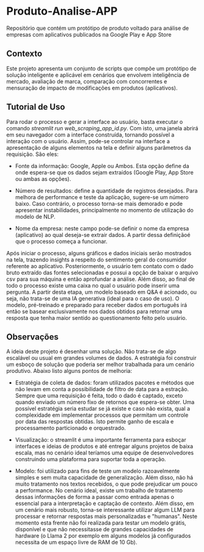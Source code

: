 # Produto-Analise-APP
Repositório que contém um protótipo de produto voltado para análise de empresas com aplicativos publicados na Google Play e App Store

## Contexto
Este projeto apresenta um conjunto de scripts que compõe um protótipo de solução inteligente e aplicável em cenários que envolvem inteligência de mercado, avaliação de marca, comparação com concorrentes e mensuração de impacto de modificações em produtos (aplicativos).

## Tutorial de Uso
Para rodar o processo e gerar a interface ao usuário, basta executar o comando _streamlit run web_scraping_app_id.py_. Com isto, uma janela abrirá em seu navegador com a interface construída, tornando possível a interação com o usuário. Assim, pode-se controlar na interface a apresentação de alguns elementos na tela e definir alguns parâmetros da requisição. São eles:

* Fonte da informação: Google, Apple ou Ambos. Esta opção define da onde espera-se que os dados sejam extraídos (Google Play, App Store ou ambas as opções).

* Número de resultados: define a quantidade de registros desejados. Para melhora de performance e teste da aplicação, sugere-se um número baixo. Caso contrário, o processo torna-se mais demorado e pode apresentar instabilidades, principalmente no momento de utilização do modelo de NLP.

* Nome da empresa: neste campo pode-se definir o nome da empresa (aplicativo) ao qual deseja-se extrair dados. A partir dessa definiçãoé que o processo começa a funcionar.

Após iniciar o processo, alguns gráficos e dados iniciais serão mostrados na tela, trazendo insights a respeito do sentimento geral do consumidor referente ao aplicativo. Posteriormente, o usuário tem contato com o dado bruto extraído das fontes selecionadas e possui a opção de baixar o arquivo csv para sua máquina e então aprofundar a análise. Além disso, ao final de todo o processo existe uma caixa no qual o usuário pode inserir uma pergunta. A partir desta etapa, um modelo baseado em Q&A é acionado, ou seja, não trata-se de uma IA generativa (ideal para o caso de uso). O modelo, pré-treinado e preparado para receber dados em português irá então se basear exclusivamente nos dados obtidos para retornar uma resposta que tenha maior sentido ao questionamento feito pelo usuário.

## Observações
A ideia deste projeto é desenhar uma solução. Não trata-se de algo escalável ou usual em grandes volumes de dados. A estratégia foi construir um esboço de solução que poderia ser melhor trabalhada para um cenário produtivo. Abaixo listo alguns pontos de melhoria:

* Estratégia de coleta de dados: foram utilizados pacotes e métodos que não levam em conta a possibilidade de filtro de data para a estração. Sempre que uma requisição é feita, todo o dado é captado, exceto quando enviado um número fixo de retornos que espera-se obter. Uma possível estratégia seria estudar se já existe e caso não exista, qual a complexidade em implementar processos que permitam um controle por data das respostas obtidas. Isto permite ganho de escala e processamento particionado e orquestrado.

* Visualização: o streamlit é uma importante ferramenta para esboçar interfaces e ideias de produtos e até entregar alguns projetos de baixa escala, mas no cenário ideal teríamos uma equipe de desenvolvedores construindo uma plataforma para suportar toda a operação.

* Modelo: foi utilizado para fins de teste um modelo razoavelmente simples e sem muita capacidade de generalização. Além disso, não há muito tratamento nos textos recebidos, o que pode prejudicar um pouco a performance. No cenário ideal, existe um trabalho de tratamento dessas informações de forma a passar como entrada apenas o essencial para a interpretação e captação de contexto. Além disso, em um cenário mais robusto, torna-se interessante utilizar algum LLM para processar e retornar respostas mais personalizadas e "humanas". Neste momento esta frente não foi realizada para testar um modelo grátis, disponível e que não necessitasse de grandes capacidades de hardware (o Llama 2 por exemplo em alguns modelos já configurados necessita de um espaço livre de RAM de 10 Gb).
